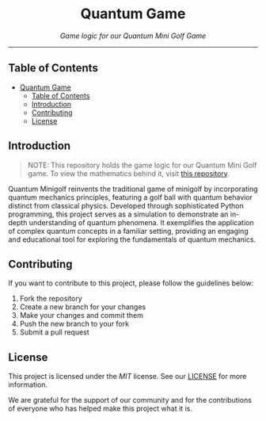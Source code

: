 # <div align="center">Quantum Game</div>

<div align="center"><i>Game logic for our Quantum Mini Golf Game</i></div>

***

## Table of Contents

- [Quantum Game](#quantum-game)
  - [Table of Contents](#table-of-contents)
  - [Introduction](#introduction)
  - [Contributing](#contributing)
  - [License](#license)

## Introduction

> NOTE: This repository holds the game logic for our Quantum Mini Golf game. To view the mathematics behind it, visit [this repository](https://github.comQC2023-Group-3/QuantumAPI).

Quantum Minigolf reinvents the traditional game of minigolf by incorporating quantum mechanics principles, featuring a golf ball with quantum behavior distinct from classical physics. Developed through sophisticated Python programming, this project serves as a simulation to demonstrate an in-depth understanding of quantum phenomena. It exemplifies the application of complex quantum concepts in a familiar setting, providing an engaging and educational tool for exploring the fundamentals of quantum mechanics.

## Contributing

If you want to contribute to this project, please follow the guidelines below:

1. Fork the repository
2. Create a new branch for your changes
3. Make your changes and commit them
4. Push the new branch to your fork
5. Submit a pull request

## License

This project is licensed under the *MIT* license. See our [LICENSE](LICENSE) for more information.

We are grateful for the support of our community and for the contributions of everyone who has helped make this project what it is.

